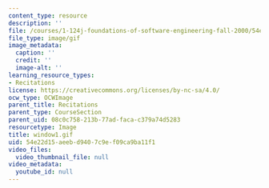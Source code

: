 ```yaml
---
content_type: resource
description: ''
file: /courses/1-124j-foundations-of-software-engineering-fall-2000/54e22d15aeebd9407c9ef09ca9ba11f1_window1.gif
file_type: image/gif
image_metadata:
  caption: ''
  credit: ''
  image-alt: ''
learning_resource_types:
- Recitations
license: https://creativecommons.org/licenses/by-nc-sa/4.0/
ocw_type: OCWImage
parent_title: Recitations
parent_type: CourseSection
parent_uid: 08c0c758-213b-77ad-faca-c379a74d5283
resourcetype: Image
title: window1.gif
uid: 54e22d15-aeeb-d940-7c9e-f09ca9ba11f1
video_files:
  video_thumbnail_file: null
video_metadata:
  youtube_id: null
---
```

